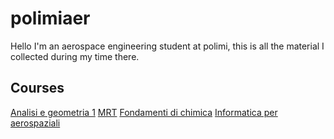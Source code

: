 # polimiaer
Hello I'm an aerospace engineering student at polimi, this is all the material I collected during my time there.

## Courses
[Analisi e geometria 1](https://github.com/oldkragon/polimiaer/tree/main/Analisi%201)
[MRT](https://github.com/oldkragon/polimiaer/tree/main/MRT)
[Fondamenti di chimica](https://github.com/oldkragon/polimiaer/tree/main/Chimica)
[Informatica per aerospaziali]()

